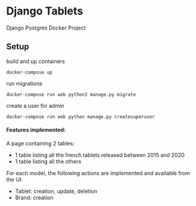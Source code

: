# Django Tablets
Django Postgres Docker Project


## Setup

build and up containers

```
docker-compose up
```

run migrations

```
docker-compose run web python3 manage.py migrate
```

create a user for admin

```
docker-compose run web python manage.py createsuperuser
```

#### Features implemented:

A page containing 2 tables:
 * 1 table listing all the french tablets released between 2015 and 2020
 * 1 table listing all the others
 
For each model, the following actions are implemented and available from the
UI:
  * Tablet: creation, update, deletion
  * Brand: creation


